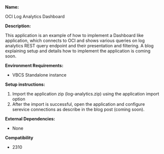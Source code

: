 **Name:**

OCI Log Analytics Dashboard

**Description:**

This application is an example of how to implement a Dashboard like application, which connects to OCI and shows various queries on log analytics REST query endpoint and their presentation and filtering. A blog explaining setup and details how to implement the application is coming soon.

**Environment Requirements:**

* VBCS Standalone instance

**Setup instructions:**

1. Import the application zip (log-analytics.zip) using the application import option
1. After the import is successful, open the application and configure serevice connections 
   as describe in the blog post (coming soon). 

**External Dependencies:**

* None

**Compatibility**

* 2310
